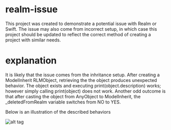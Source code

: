 # realm-issue

This project was created to demonstrate a potential issue with Realm or Swift.
The issue may also come from incorrect setup, in which case this project should be updated to reflect the correct
method of creating a project with similar needs.

# explanation

It is likely that the issue comes from the inhritance setup. After creating a ModelInherit RLMObject, retrieving the
the object produces unexpected behavior. The object exists and executing print(object.description) works; however
simply calling print(object) does not work. Another odd outcome is that after casting the object from AnyObject to
ModelInherit, the _deletedFromRealm variable switches from NO to YES.

Below is an illustration of the described behaviors

![alt tag](http://i.imgur.com/BuQq9DL.png)
